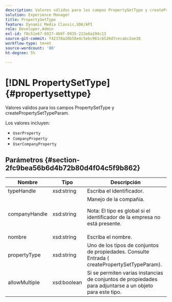 ```yaml
---
description: Valores válidos para los campos PropertySetType y createPropertySetTypeParam.
solution: Experience Manager
title: PropertySetType
feature: Dynamic Media Classic,SDK/API
role: Developer,Admin
exl-id: f0c51e67-6927-4b9f-9935-222e6a194c13
source-git-commit: f42378a20b58e4c5ebc961c6526d7cecabc2ae38
workflow-type: tm+mt
source-wordcount: '80'
ht-degree: 5%

---
```


# [!DNL PropertySetType]{#propertysettype}

Valores válidos para los campos PropertySetType y createPropertySetTypeParam.

Los valores incluyen:

* `UserProperty`
* `CompanyProperty`
* `UserCompanyProperty`

## Parámetros {#section-2fc9bea56b6d4b72b80d4f04c5f9b862}

<table id="table_04100BB8ABD84EF68B0A7CE3AD946414"> 
 <thead> 
  <tr> 
   <th colname="col1" class="entry"> Nombre </th> 
   <th colname="col2" class="entry"> Tipo </th> 
   <th colname="col3" class="entry"> Descripción </th> 
  </tr> 
 </thead>
 <tbody> 
  <tr> 
   <td colname="col1"> <span class="codeph"> <span class="varname"> typeHandle</span> </span> </td> 
   <td colname="col2"> <span class="codeph"> xsd:string</span> </td> 
   <td colname="col3"> Escriba el identificador. </td> 
  </tr> 
  <tr> 
   <td colname="col1"> <span class="codeph"> <span class="varname"> companyHandle</span> </span> </td> 
   <td colname="col2"> <span class="codeph"> xsd:string</span> </td> 
   <td colname="col3">Manejo de la compañía. <p>Nota: El tipo es global si el identificador de la empresa no está presente. </p></td> 
  </tr> 
  <tr> 
   <td colname="col1"> <span class="codeph"> <span class="varname"> nombre</span> </span> </td> 
   <td colname="col2"> <span class="codeph"> xsd:string</span> </td> 
   <td colname="col3"> Escriba el nombre. </td> 
  </tr> 
  <tr> 
   <td colname="col1"> <span class="codeph"> <span class="varname"> propertyType</span> </span> </td> 
   <td colname="col2"> <span class="codeph"> xsd:string</span> </td> 
   <td colname="col3">Uno de los tipos de conjuntos de propiedades. Consulte Entrada (<span class="codeph"> createPropertySetTypeParam</span>). </td> 
  </tr> 
  <tr> 
   <td colname="col1"> <span class="codeph"> <span class="varname"> allowMultiple</span> </span> </td> 
   <td colname="col2"> <span class="codeph"> xsd:boolean</span> </td> 
   <td colname="col3"> Si se permiten varias instancias de conjuntos de propiedades para adjuntarse a un objeto para este tipo. </td> 
  </tr> 
 </tbody> 
</table>
